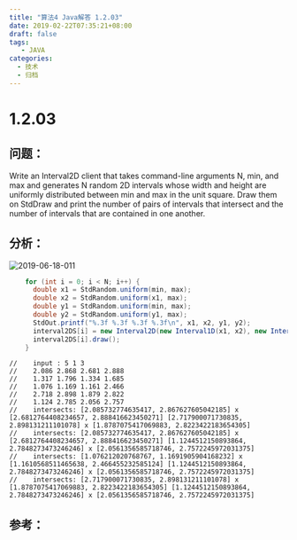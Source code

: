 ```yaml
---
title: "算法4 Java解答 1.2.03"
date: 2019-02-22T07:35:21+08:00
draft: false
tags:
   - JAVA
categories:
  - 技术
  - 归档
---
```



# 1.2.03

## 问题：

Write an Interval2D client that takes command-line arguments N, min, and max and generates N random 2D intervals whose width and height are uniformly distributed between min and max in the unit square. Draw them on StdDraw and print the number of pairs of intervals that intersect and the number of intervals that are contained in one another.


## 分析：

![2019-06-18-011](https://gitee.com/gdhu/prvpic/raw/master/2019-06-18-011.jpg)

```java
    for (int i = 0; i < N; i++) {
      double x1 = StdRandom.uniform(min, max);
      double x2 = StdRandom.uniform(x1, max);
      double y1 = StdRandom.uniform(min, max);
      double y2 = StdRandom.uniform(y1, max);
      StdOut.printf("%.3f %.3f %.3f %.3f\n", x1, x2, y1, y2);
      interval2DS[i] = new Interval2D(new Interval1D(x1, x2), new Interval1D(y1, y2));
      interval2DS[i].draw();
    }
```


```
//    input : 5 1 3
//    2.086 2.868 2.681 2.888
//    1.317 1.796 1.334 1.685
//    1.076 1.169 1.161 2.466
//    2.718 2.898 1.879 2.822
//    1.124 2.785 2.056 2.757
//    intersects: [2.085732774635417, 2.867627605042185] x [2.6812764408234657, 2.888416623450271] [2.717900071730835, 2.898131211101078] x [1.8787075417069883, 2.8223422183654305]
//    intersects: [2.085732774635417, 2.867627605042185] x [2.6812764408234657, 2.888416623450271] [1.1244512150893864, 2.7848273473246246] x [2.0561356585718746, 2.7572245972031375]
//    intersects: [1.076212020768767, 1.1691905904168232] x [1.1610568511465638, 2.466455232585124] [1.1244512150893864, 2.7848273473246246] x [2.0561356585718746, 2.7572245972031375]
//    intersects: [2.717900071730835, 2.898131211101078] x [1.8787075417069883, 2.8223422183654305] [1.1244512150893864, 2.7848273473246246] x [2.0561356585718746, 2.7572245972031375]
```


## 参考：


